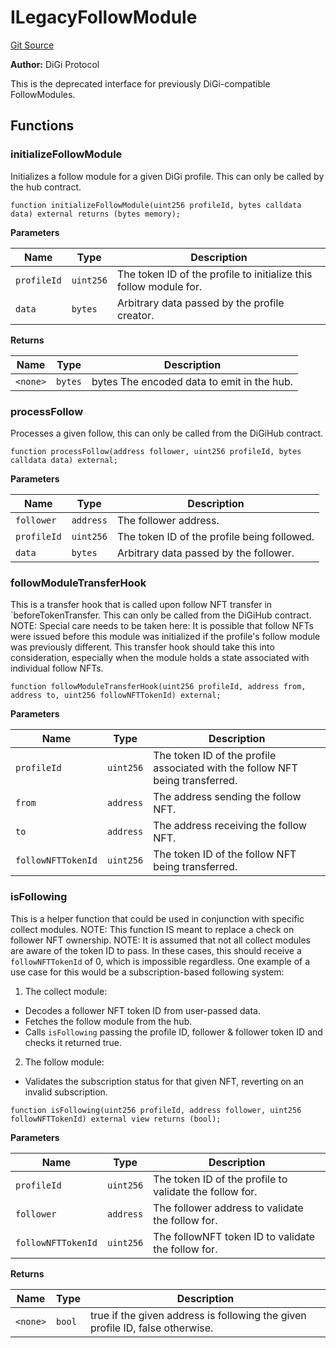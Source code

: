 # ILegacyFollowModule
[Git Source](https://github.com/digiv3rse/protocol-contracts/blob/78826068117a4eb9f5d01837d2d88deb72b92ea0/contracts/interfaces/ILegacyFollowModule.sol)

**Author:**
DiGi Protocol

This is the deprecated interface for previously DiGi-compatible FollowModules.


## Functions
### initializeFollowModule

Initializes a follow module for a given DiGi profile. This can only be called by the hub contract.


```solidity
function initializeFollowModule(uint256 profileId, bytes calldata data) external returns (bytes memory);
```
**Parameters**

|Name|Type|Description|
|----|----|-----------|
|`profileId`|`uint256`|The token ID of the profile to initialize this follow module for.|
|`data`|`bytes`|Arbitrary data passed by the profile creator.|

**Returns**

|Name|Type|Description|
|----|----|-----------|
|`<none>`|`bytes`|bytes The encoded data to emit in the hub.|


### processFollow

Processes a given follow, this can only be called from the DiGiHub contract.


```solidity
function processFollow(address follower, uint256 profileId, bytes calldata data) external;
```
**Parameters**

|Name|Type|Description|
|----|----|-----------|
|`follower`|`address`|The follower address.|
|`profileId`|`uint256`|The token ID of the profile being followed.|
|`data`|`bytes`|Arbitrary data passed by the follower.|


### followModuleTransferHook

This is a transfer hook that is called upon follow NFT transfer in `beforeTokenTransfer. This can
only be called from the DiGiHub contract.
NOTE: Special care needs to be taken here: It is possible that follow NFTs were issued before this module
was initialized if the profile's follow module was previously different. This transfer hook should take this
into consideration, especially when the module holds a state associated with individual follow NFTs.


```solidity
function followModuleTransferHook(uint256 profileId, address from, address to, uint256 followNFTTokenId) external;
```
**Parameters**

|Name|Type|Description|
|----|----|-----------|
|`profileId`|`uint256`|The token ID of the profile associated with the follow NFT being transferred.|
|`from`|`address`|The address sending the follow NFT.|
|`to`|`address`|The address receiving the follow NFT.|
|`followNFTTokenId`|`uint256`|The token ID of the follow NFT being transferred.|


### isFollowing

This is a helper function that could be used in conjunction with specific collect modules.
NOTE: This function IS meant to replace a check on follower NFT ownership.
NOTE: It is assumed that not all collect modules are aware of the token ID to pass. In these cases,
this should receive a `followNFTTokenId` of 0, which is impossible regardless.
One example of a use case for this would be a subscription-based following system:
1. The collect module:
- Decodes a follower NFT token ID from user-passed data.
- Fetches the follow module from the hub.
- Calls `isFollowing` passing the profile ID, follower & follower token ID and checks it returned true.
2. The follow module:
- Validates the subscription status for that given NFT, reverting on an invalid subscription.


```solidity
function isFollowing(uint256 profileId, address follower, uint256 followNFTTokenId) external view returns (bool);
```
**Parameters**

|Name|Type|Description|
|----|----|-----------|
|`profileId`|`uint256`|The token ID of the profile to validate the follow for.|
|`follower`|`address`|The follower address to validate the follow for.|
|`followNFTTokenId`|`uint256`|The followNFT token ID to validate the follow for.|

**Returns**

|Name|Type|Description|
|----|----|-----------|
|`<none>`|`bool`|true if the given address is following the given profile ID, false otherwise.|



